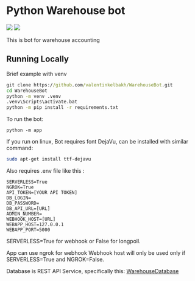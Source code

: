 # Python Warehouse bot

![](https://img.shields.io/badge/python-v3.10-informational) ![](https://img.shields.io/badge/aiogram-v2.25.1-informational)


This is bot for warehouse accounting

## Running Locally

Brief example with venv
```cmd
git clone https://github.com/valentinkelbakh/WarehouseBot.git
cd WarehouseBot
python -m venv .venv
.venv\Scripts\activate.bat
python -m pip install -r requirements.txt
```
To run the bot:
```
python -m app
```

If you run on linux, Bot requires font DejaVu, can be installed with similar command:
```bash
sudo apt-get install ttf-dejavu
```

Also requires .env file like this :
```
SERVERLESS=True
NGROK=True
API_TOKEN=[YOUR API TOKEN]
DB_LOGIN=
DB_PASSWORD=
DB_API_URL=[URL]
ADMIN_NUMBER=
WEBHOOK_HOST=[URL]
WEBAPP_HOST=127.0.0.1
WEBAPP_PORT=5000
```
SERVERLESS=True for webhook or False for longpoll.

App can use ngrok for webhook
Webhook host will only be used only if SERVERLESS=True and NGROK=False.

Database is REST API Service, specifically this:
[WarehouseDatabase](https://github.com/valentinkelbakh/WarehouseDatabase "WarehouseDatabase")
